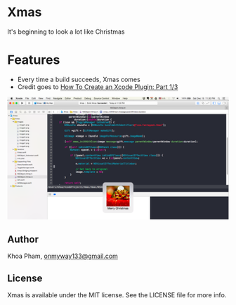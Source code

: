 # Xmas
It's beginning to look a lot like Christmas

# Features
- Every time a build succeeds, Xmas comes
- Credit goes to [How To Create an Xcode Plugin: Part 1/3](http://www.raywenderlich.com/94020/creating-an-xcode-plugin-part-1)

![xmas](Screenshots/xmas.png)

## Author

Khoa Pham, onmyway133@gmail.com

## License

Xmas is available under the MIT license. See the LICENSE file for more info.
